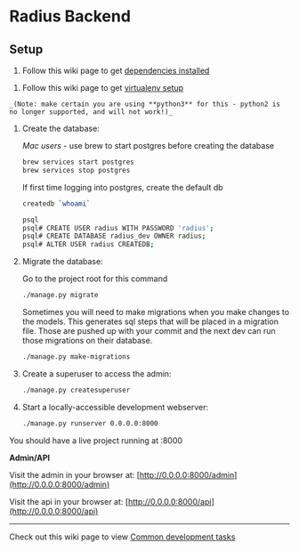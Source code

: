 # Radius Backend

## Setup
1. Follow this wiki page to get [dependencies installed][dependencies_installed]

[dependencies_installed]: https://github.com/dwbelliston/radius-backend/wiki/Dependencies-install

1. Follow this wiki page to get [virtualenv setup][virtualenv]

[virtualenv]: https://github.com/dwbelliston/radius-backend/wiki/Virtualenv

    _(Note: make certain you are using **python3** for this - python2 is no longer supported, and will not work!)_

1. Create the database:

    _Mac users_ - use brew to start postgres before creating the database

    ```bash
    brew services start postgres
    brew services stop postgres
    ```

    If first time logging into postgres, create the default db

    ```bash
    createdb `whoami`
    ````

    ```bash
    psql
    psql# CREATE USER radius WITH PASSWORD 'radius';
    psql# CREATE DATABASE radius_dev OWNER radius;
    psql# ALTER USER radius CREATEDB;
    ```  

1. Migrate the database:

    Go to the project root for this command

    ```bash
    ./manage.py migrate
    ```

    Sometimes you will need to make migrations when you make changes to the models. This generates sql steps that will be placed in a migration file. Those are pushed up with your commit and the next dev can run those migrations on their database.

    ```bash
    ./manage.py make-migrations
    ```

1. Create a superuser to access the admin:

    ```bash
    ./manage.py createsuperuser
    ```

1. Start a locally-accessible development webserver:

    ```bash
    ./manage.py runserver 0.0.0.0:8000
    ```

You should have a live project running at :8000

**Admin/API**

Visit the admin in your browser at: [http://0.0.0.0:8000/admin](http://0.0.0.0:8000/admin)

Visit the api in your browser at: [http://0.0.0.0:8000/api](http://0.0.0.0:8000/api)

-----

Check out this wiki page to view [Common development tasks][cmtask]

[cmtask]: https://github.com/dwbelliston/radius-backend/wiki/Common-development-tasks
"# radius-backend"
